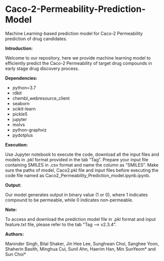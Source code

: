 # Caco-2-Permeability-Prediction-Model
Machine Learning-based prediction model for Caco-2 Permeability prediction of drug candidates.

**Introduction:**

Welcome to our repository, here we provide machine learning model to efficiently predict the Caco-2 Permeability of target drug compounds in early stage drug discovery process. 

**Dependencies:**

  - python=3.7
  - rdkit
  - chembl_webresource_client
  - seaborn
  - scikit-learn
  - pickle5
  - jupyter
  - molvs
  - python-graphviz
  - pydotplus


**Execution:**

Use Jupyter notebook to execute the code, download all the input files and models in .pkl format provided in the tab “Tag”. 
Prepare your input file containing SMILES in .csv format and name the column as “SMILES”.
Make sure the paths of model, Caco2.pkl file and input files before executing the code file named as Caco2_Permeability_Prediction_model.ipynb.ipynb.

**Output:**

Our model generates output in binary value (1 or 0), where 1 indicates compound to be permeable, while 0 indicates non-permeable.

**Note:**

To access and download the prediction model file in .pkl format and input feature.txt file, please refer to the tab "Tag --> v2.3.4".

**Authors:** 

Maninder Singh, Bilal Shaker, Jin Hee Lee, Sunghwan Choi, Sanghee Yoon, Shaherin Basith, Minghua Cui, Sunil Ahn, Haerim Han, Min SunYeom* and Sun Choi*
